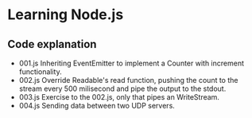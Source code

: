 Learning Node.js
================
Code explanation
----------------
* 001.js    Inheriting EventEmitter to implement a Counter with increment 
  functionality.
* 002.js    Override Readable's read function, pushing the count to the stream
  every 500 milisecond and pipe the output to the stdout.
* 003.js    Exercise to the 002.js, only that pipes an WriteStream.
* 004.js    Sending data between two UDP servers.
